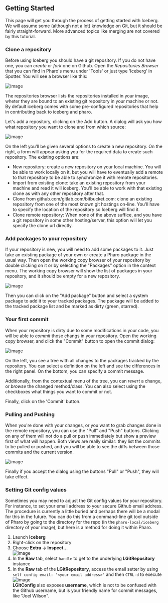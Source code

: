 ## Getting Started

This page will get you through the process of getting started with Iceberg.
We will assume some (although not a lot) knowledge on Git, but it should be fairly straight-forward.
More advanced topics like merging are not covered by this tutorial.

### Clone a repository

Before using Iceberg you should have a git repository. If you do not have one, you can *create* or *fork* one on Github.
Open the *Repositories Browser* that you can find in Pharo's menu under 'Tools' or just type 'Iceberg' in Spotter.
You will see a browser like this:

![image](images/tutorial-repositories-browser.png)

The repositories browser lists the repositories installed in your image, wheter they are bound to an existing git repository in your machine or not.
By default iceberg comes with some pre-configured repositories that help in contributing back to iceberg and pharo.

Let's add a repository, clicking on the Add button.
A dialog will ask you how what repository you want to clone and from which source:

![image](images/tutorial-new-repository.png)

On the left you'll be given several options to create a new repository.
On the right, a form will appear asking you for the required data to create such repository.
The existing options are:

 - New repository: create a new repository on your local machine. You will be able to work locally on it, but you will have to eventually add a remote to that repository to be able to synchronize it with remote repositories.
 - Import from existing clone: take an existing repository from your machine and read it will iceberg. You'll be able to work with that existing clone as with any other repository after that.
 - Clone from github.com/gitlab.com/bitbucket.com: clone an existing repository from one of the most known git hostings on-line. You'll have to specify the location of the repository so Iceberg will find it.
 - Clone remote repository: When none of the above suffice, and you have a git repository in some other hosting/server, this option will let you specify the clone url directly.

### Add packages to your repository

If your repository is new, you will need to add some packages to it. Just take an existing package of your own or create a Pharo package in the usual way.
Then open the working copy browser of your repository by double clicking on it or by selecting the "Packages" option in the context menu.
The working copy browser will show the list of packages in your repository, and it should be empty for a new repository.

![image](images/tutorial-add-package.png)

Then you can click on the "Add package" button and select a system package to add it to your tracked packages.
The package will be added to the tracked package list and be marked as dirty (green, starred).

### Your first commit

When your repository is dirty due to some modifications in your code, you will be able to *commit* those changs in your repository.
Open the working copy browser, and click the "Commit" button to open the commit dialog:

![image](images/tutorial-commit.png)

On the left, you see a tree with all changes to the packages tracked by the repository. You can select a definition on the left and see the differences in the right panel.
On the bottom, you can specify a commit message.

Additionally, from the contextual menu of the tree, you can *revert* a change, or *browse* the changed method/class.
You can also select using the checkboxes what things you want to commit or not.

Finally, click on the 'Commit' button.

### Pulling and Pushing

When you're done with your changes, or you want to grab changes done in the remote repository, you can use the "Pull" and "Push" buttons.
Clicking on any of them will not do a pull or push immediately but show a preview first of what will happen.
Both views are really similar: they list the commits to be pulled or pushed, and you will be able to see the diffs between those commits and the current version.

![image](images/tutorial-push.png)

Finally if you accept the dialog using the buttons "Pull" or "Push", they will take effect.


### Setting Git config values

Sometimes you may need to adjust the Git config values for your repository. For instance, to set your email address to your secure Github email address.  The procedure is currently a little buried and perhaps there will be a modal for this in the future.  You can do this from a command-line git tool outside of Pharo by going to the directory for the repo (in the `pharo-local/iceberg` directory of your image), but here is a method for doing it within Pharo.

  1. Launch __Iceberg__
  1. Right-click on the repository
  1. Choose __Extra -> Inspect...__  
     ![image](images/tutorial-repository-inspect.png)
  1. In the __Raw__ tab, select `handle` to get to the underlying __LGitRepository__ instance
  1. In the __Raw__ tab of the __LGitRepository__, access the email setter by using `self config email: '<your email address>'` and then `CTRL-d` to execute  
     ![image](images/tutorial-config-set.png)  
     __LGitConfig__ also exposes __username__, which is not to be confused with the Github username, but is your friendly name for commit messages, like "Joel Wilson".
